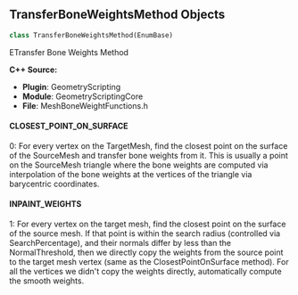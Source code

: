 ## TransferBoneWeightsMethod Objects

```python
class TransferBoneWeightsMethod(EnumBase)
```

ETransfer Bone Weights Method

**C++ Source:**

- **Plugin**: GeometryScripting
- **Module**: GeometryScriptingCore
- **File**: MeshBoneWeightFunctions.h

<a id="unreal.TransferBoneWeightsMethod.CLOSEST_POINT_ON_SURFACE"></a>

#### CLOSEST_POINT_ON_SURFACE

0: For every vertex on the TargetMesh, find the closest point on the surface of the SourceMesh and transfer
bone weights from it. This is usually a point on the SourceMesh triangle where the bone weights are computed via
interpolation of the bone weights at the vertices of the triangle via barycentric coordinates.

<a id="unreal.TransferBoneWeightsMethod.INPAINT_WEIGHTS"></a>

#### INPAINT_WEIGHTS

1: For every vertex on the target mesh, find the closest point on the surface of the source mesh. If that point
is within the search radius (controlled via SearchPercentage), and their normals differ by less than the
NormalThreshold, then we directly copy the weights from the source point to the target mesh vertex
(same as the ClosestPointOnSurface method). For all the vertices we didn't copy the weights directly,
automatically compute the smooth weights.

<a id="unreal.OutputTargetMeshBones"></a>